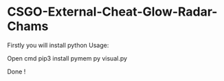 # CSGO-External-Cheat-Glow-Radar-Chams
Firstly you will install python
Usage:

Open cmd
pip3 install pymem
py visual.py

Done !
